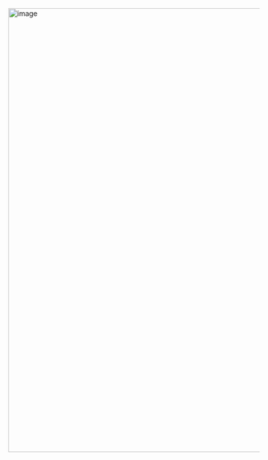 <img width="891" alt="image" src="https://github.com/user-attachments/assets/a74b0850-7cc9-4328-b942-817e2ba5259c">
